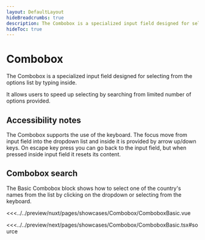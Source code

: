 ```yaml
---
layout: DefaultLayout
hideBreadcrumbs: true
description: The Combobox is a specialized input field designed for selecting options from long lists.
hideToc: true
---
```


# Combobox

The Combobox is a specialized input field designed for selecting from the options list by typing inside.

It allows users to speed up selecting by searching from limited number of options provided.

## Accessibility notes

The Combobox supports the use of the keyboard. The focus move from input field into the dropdown list and inside it is provided by arrow up/down keys. On escape key press you can go back to the input field, but when pressed inside input field it resets its content. 

## Combobox search

The Basic Combobox block shows how to select one of the country's names from the list by clicking on the dropdown or selecting from the keyboard. 

<Showcase showcase-name="Combobox/ComboboxBasic" style="min-height: 350px">

<!-- vue -->
<<<../../preview/nuxt/pages/showcases/Combobox/ComboboxBasic.vue
<!-- end vue -->
<!-- react -->
<<<../../preview/next/pages/showcases/Combobox/ComboboxBasic.tsx#source
<!-- end react -->

</Showcase>
